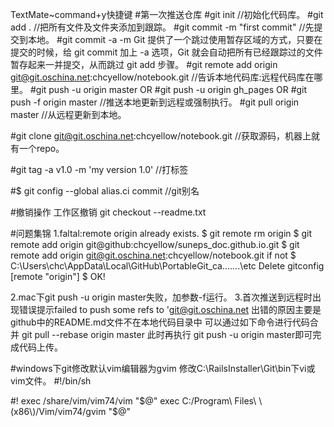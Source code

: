 TextMate~command+y快捷键
#第一次推送仓库
#git init
//初始化代码库。
#git add .
//把所有文件及文件夹添加到跟踪。
#git commit -m "first commit"
//先提交到本地。
#git commit -a -m
Git 提供了一个跳过使用暂存区域的方式，只要在提交的时候，给 git commit 加上 -a 选项，Git 就会自动把所有已经跟踪过的文件暂存起来一并提交，从而跳过 git add 步骤。
#git remote add origin git@git.oschina.net:chcyellow/notebook.git
//告诉本地代码库:远程代码库在哪里。
#git push -u origin master
OR
#git push -u origin gh_pages
OR
#git push -f origin master
//推送本地更新到远程或强制执行。
#git pull origin master
//从远程更新到本地。

#git clone git@git.oschina.net:chcyellow/notebook.git
//获取源码，机器上就有一个repo。

#git tag -a v1.0 -m 'my version 1.0'
//打标签

#$ git config --global alias.ci commit
//git别名

#撤销操作
工作区撤销	git checkout --readme.txt

#问题集锦
1.faltal:remote origin already exists.
    $ git remote rm origin
    $ git remote add origin git@github:chcyellow/suneps_doc.github.io.git
	$ git remote add origin git@git.oschina.net:chcyellow/notebook.git
      if not
    $ C:\Users\chc\AppData\Local\GitHub\PortableGit_ca.......\etc Delete gitconfig [remote "origin"]
    $ OK!

2.mac下git push -u origin master失败，加参数-f运行。
3.首次推送到远程时出现错误提示failed to push some refs to 'git@git.oschina.net
出错的原因主要是github中的README.md文件不在本地代码目录中
可以通过如下命令进行代码合并
git pull --rebase origin master
此时再执行 git push -u origin master即可完成代码上传。

#windows下git修改默认vim编辑器为gvim
修改C:\RailsInstaller\Git\bin下vi或vim文件。
#!/bin/sh

#! exec /share/vim/vim74/vim "$@"
exec C:/Program\ Files\ \(x86\)/Vim/vim74/gvim "$@"